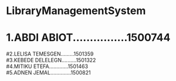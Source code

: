 # LibraryManagementSystem
# 1.ABDI ABIOT................1500744
#2.LELISA TEMESGEN.........1501359  
#3.KEBEDE DELELEGN..........1501322  
#4.MITIKU ETEFA.............1501463  
#5.ADNEN JEMAL..............1500821 

